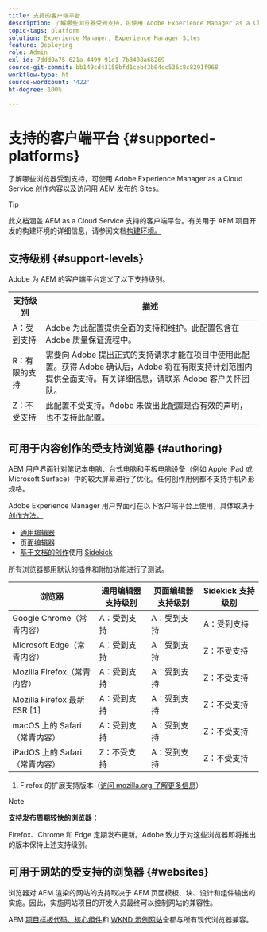 ```yaml
---
title: 支持的客户端平台
description: 了解哪些浏览器受到支持，可使用 Adobe Experience Manager as a Cloud Service 创作内容以及访问用 AEM 发布的 Sites。
topic-tags: platform
solution: Experience Manager, Experience Manager Sites
feature: Deploying
role: Admin
exl-id: 7ddd0a75-621a-4499-91d1-7b3408a68269
source-git-commit: bb149cd43158bfd1ceb43b04cc536c8c8291f968
workflow-type: ht
source-wordcount: '422'
ht-degree: 100%

---
```


# 支持的客户端平台 {#supported-platforms}

了解哪些浏览器受到支持，可使用 Adobe Experience Manager as a Cloud Service 创作内容以及访问用 AEM 发布的 Sites。

>[!TIP]
>
>此文档涵盖 AEM as a Cloud Service 支持的客户端平台。有关用于 AEM 项目开发的构建环境的详细信息，请参阅文档[构建环境。](/help/implementing/cloud-manager/getting-access-to-aem-in-cloud/build-environment-details.md)

## 支持级别 {#support-levels}

Adobe 为 AEM 的客户端平台定义了以下支持级别。

| 支持级别 | 描述 |
|---|---|
| A：受到支持 | Adobe 为此配置提供全面的支持和维护。此配置包含在 Adobe 质量保证流程中。 |
| R：有限的支持 | 需要向 Adobe 提出正式的支持请求才能在项目中使用此配置。获得 Adobe 确认后，Adobe 将在有限支持计划范围内提供全面支持。有关详细信息，请联系 Adobe 客户关怀团队。 |
| Z：不受支持 | 此配置不受支持。Adobe 未做出此配置是否有效的声明，也不支持此配置。 |

## 可用于内容创作的受支持浏览器 {#authoring}

AEM 用户界面针对笔记本电脑、台式电脑和平板电脑设备（例如 Apple iPad 或 Microsoft Surface）中的较大屏幕进行了优化。任何创作用例都不支持手机外形规格。

Adobe Experience Manager 用户界面可在以下客户端平台上使用，具体取决于[创作方法。](/help/edge/overview.md#authoring-method)

* [通用编辑器](/help/sites-cloud/authoring/universal-editor/authoring.md)
* [页面编辑器](/help/sites-cloud/authoring/page-editor/introduction.md)
* [基于文档的创作](https://www.aem.live/docs/aem-authoring)使用 [Sidekick](https://www.aem.live/docs/sidekick)

所有浏览器都用默认的插件和附加功能进行了测试。

| 浏览器 | 通用编辑器支持级别 | 页面编辑器支持级别 | Sidekick 支持级别 |
|---|---|---|---|
| Google Chrome（常青内容） | A：受到支持 | A：受到支持 | A：受到支持 |
| Microsoft Edge（常青内容） | A：受到支持 | A：受到支持 | Z：不受支持 |
| Mozilla Firefox（常青内容） | A：受到支持 | A：受到支持 | Z：不受支持 |
| Mozilla Firefox 最新 ESR [1] | A：受到支持 | A：受到支持 | Z：不受支持 |
| macOS 上的 Safari（常青内容） | A：受到支持 | A：受到支持 | Z：不受支持 |
| iPadOS 上的 Safari（常青内容） | Z：不受支持 | A：受到支持 | Z：不受支持 |

1. Firefox 的扩展支持版本（[访问 mozilla.org 了解更多信息](https://www.mozilla.org/en-US/firefox/enterprise/)）

>[!NOTE]
>
>**支持发布周期较快的浏览器：**
>
>Firefox、Chrome 和 Edge 定期发布更新。Adobe 致力于对这些浏览器即将推出的版本保持上述支持级别。

## 可用于网站的受支持的浏览器 {#websites}

浏览器对 AEM 渲染的网站的支持取决于 AEM 页面模板、块、设计和组件输出的实施。因此，实施网站项目的开发人员最终可以控制网站的兼容性。

AEM [项目样板代码、](https://www.aem.live/developer/ue-tutorial#create-github-project)[核心组件](/help/implementing/developing/components/overview.md#aem-core-components)和 [WKND 示例网站](/help/implementing/developing/introduction/develop-wknd-tutorial.md)全都与所有现代浏览器兼容。
